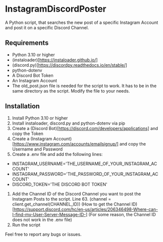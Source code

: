 # InstagramDiscordPoster
A Python script, that searches the new post of a specific Instagram Account and post it on a specific Discord Channel.

## Requirements
- Python 3.10 or higher
- (instaloader)[https://instaloader.github.io/]
- (discord.py)[https://discordpy.readthedocs.io/en/stable/]
- python-dotenv
- A Discord Bot Token
- An Instagram Account
- The old_post.json file is needed for the script to work. It has to be in the same directory as the script. Modify the file to your needs.

## Installation
1. Install Python 3.10 or higher
2. Install instaloader, discord.py and python-dotenv via pip
3. Create a (Discord Bot)[https://discord.com/developers/applications] and copy the Token
4. Create a (Instagram Account)[https://www.instagram.com/accounts/emailsignup/] and copy the Username and Password
5. Create a .env file and add the following lines:
  * INSTAGRAM_USERNAME='THE_USERNAME_OF_YOUR_INSTAGRAM_ACCOUNT'
  * INSTAGRAM_PASSWORD='THE_PASSWORD_OF_YOUR_INSTAGRAM_ACCOUNT'
  * DISCORD_TOKEN='THE DISCORD BOT TOKEN'
1. Add the Channel ID of the Discord Channel you want to post the Instagram Posts to the script. Line 63. (channel = client.get_channel(CHANNEL_ID)) (How to get the Channel ID)[https://support.discord.com/hc/en-us/articles/206346498-Where-can-I-find-my-User-Server-Message-ID-] (For some reason, the Channel ID does not work in the .env file)
2. Run the script

Feel free to report any bugs or issues.
